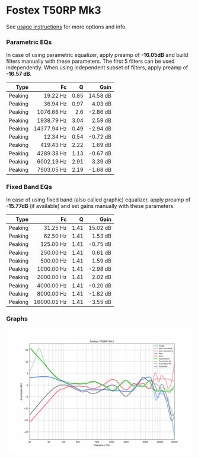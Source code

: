 # Fostex T50RP Mk3
See [usage instructions](https://github.com/jaakkopasanen/AutoEq#usage) for more options and info.

### Parametric EQs
In case of using parametric equalizer, apply preamp of **-16.05dB** and build filters manually
with these parameters. The first 5 filters can be used independently.
When using independent subset of filters, apply preamp of **-16.57 dB**.

| Type    | Fc          |    Q | Gain     |
|--------:|------------:|-----:|---------:|
| Peaking | 19.22 Hz    | 0.85 | 14.58 dB |
| Peaking | 36.94 Hz    | 0.97 | 4.03 dB  |
| Peaking | 1076.66 Hz  | 2.6  | -2.86 dB |
| Peaking | 1938.79 Hz  | 3.04 | 2.59 dB  |
| Peaking | 14377.94 Hz | 0.49 | -2.94 dB |
| Peaking | 12.34 Hz    | 0.54 | -0.72 dB |
| Peaking | 419.43 Hz   | 2.22 | 1.69 dB  |
| Peaking | 4289.38 Hz  | 1.13 | -0.67 dB |
| Peaking | 6002.19 Hz  | 2.91 | 3.39 dB  |
| Peaking | 7903.05 Hz  | 2.19 | -1.68 dB |

### Fixed Band EQs
In case of using fixed band (also called graphic) equalizer, apply preamp of **-15.77dB**
(if available) and set gains manually with these parameters.

| Type    | Fc          |    Q | Gain     |
|--------:|------------:|-----:|---------:|
| Peaking | 31.25 Hz    | 1.41 | 15.02 dB |
| Peaking | 62.50 Hz    | 1.41 | 1.53 dB  |
| Peaking | 125.00 Hz   | 1.41 | -0.75 dB |
| Peaking | 250.00 Hz   | 1.41 | 0.61 dB  |
| Peaking | 500.00 Hz   | 1.41 | 1.59 dB  |
| Peaking | 1000.00 Hz  | 1.41 | -2.98 dB |
| Peaking | 2000.00 Hz  | 1.41 | 2.02 dB  |
| Peaking | 4000.00 Hz  | 1.41 | -0.20 dB |
| Peaking | 8000.00 Hz  | 1.41 | -1.82 dB |
| Peaking | 16000.01 Hz | 1.41 | -3.55 dB |

### Graphs
![](./Fostex%20T50RP%20Mk3.png)